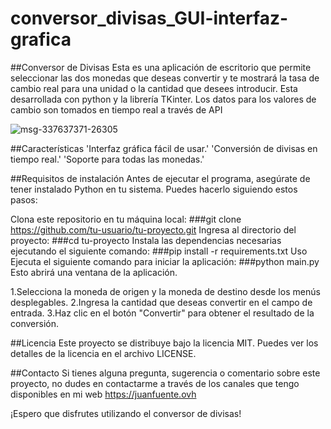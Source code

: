 # conversor_divisas_GUI-interfaz-grafica

##Conversor de Divisas
Esta es una aplicación de escritorio que permite seleccionar las dos monedas que deseas convertir y te mostrará la tasa de cambio real para una unidad o la cantidad que desees introducir. 
Esta desarrollada con python y la librería TKinter.
Los datos para los valores de cambio son tomados en tiempo real a través de API

![msg-337637371-26305](https://github.com/Juan-Fuente-T/conversor_divisas_GUI-interfaz-grafica-/assets/127140423/4e622d98-63ec-4540-b781-320233b78634)


##Características
'Interfaz gráfica fácil de usar.'
'Conversión de divisas en tiempo real.'
'Soporte para todas las monedas.'

##Requisitos de instalación
Antes de ejecutar el programa, asegúrate de tener instalado Python en tu sistema. Puedes hacerlo siguiendo estos pasos:

Clona este repositorio en tu máquina local:
   ###git clone https://github.com/tu-usuario/tu-proyecto.git
Ingresa al directorio del proyecto:
   ###cd tu-proyecto
Instala las dependencias necesarias ejecutando el siguiente comando:
   ###pip install -r requirements.txt
Uso
Ejecuta el siguiente comando para iniciar la aplicación:
   ###python main.py
Esto abrirá una ventana de la aplicación.

1.Selecciona la moneda de origen y la moneda de destino desde los menús desplegables.
2.Ingresa la cantidad que deseas convertir en el campo de entrada.
3.Haz clic en el botón "Convertir" para obtener el resultado de la conversión.

##Licencia
Este proyecto se distribuye bajo la licencia MIT. Puedes ver los detalles de la licencia en el archivo LICENSE.

##Contacto
Si tienes alguna pregunta, sugerencia o comentario sobre este proyecto, no dudes en contactarme a través de los canales que tengo disponibles en mi web https://juanfuente.ovh

¡Espero que disfrutes utilizando el conversor de divisas!
